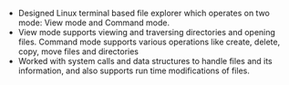 - Designed Linux terminal based file explorer which operates on two mode: View mode and Command mode.
- View mode supports viewing and traversing directories and opening files. Command mode supports various operations like create, delete, copy, move files and directories
- Worked with system calls and data structures to handle files and its information, and also supports run time modifications of files.
